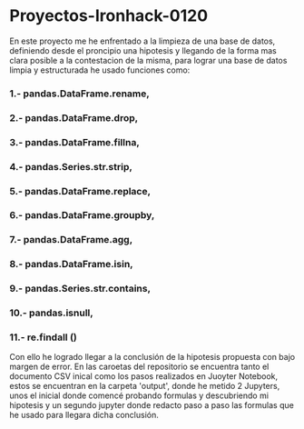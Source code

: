 # Proyectos-Ironhack-0120

En este proyecto me he enfrentado a la limpieza de una base de datos, definiendo desde el proncipio una hipotesis y llegando de la forma mas clara posible a la contestacion de la misma, para lograr una base de datos limpia y estructurada he usado funciones como:

### 1.- pandas.DataFrame.rename,
### 2.- pandas.DataFrame.drop,
### 3.- pandas.DataFrame.fillna,
### 4.- pandas.Series.str.strip,
### 5.- pandas.DataFrame.replace,
### 6.- pandas.DataFrame.groupby,
### 7.- pandas.DataFrame.agg,
### 8.- pandas.DataFrame.isin, 
### 9.- pandas.Series.str.contains, 
### 10.- pandas.isnull,
### 11.- re.findall ()

Con ello he logrado llegar a la conclusión de la hipotesis propuesta con bajo margen de error.
En las caroetas del repositorio se encuentra tanto el documento CSV inical como los pasos realizados en Juoyter Notebook, estos se encuentran en la carpeta 'output', donde he metido 2 Jupyters, unos el inicial donde comencé probando formulas y descubriendo mi hipotesis y un segundo jupyter donde redacto paso a paso las formulas que he usado para llegara dicha conclusión.

